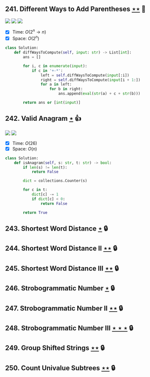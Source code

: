 ## 241. Different Ways to Add Parentheses [$\star\star$](https://leetcode.com/problems/different-ways-to-add-parentheses) :muscle:

![](https://img.shields.io/badge/-Divide%20and%20Conquer-005CAF.svg?style=flat-square) ![](https://img.shields.io/badge/-Memoization-113285.svg?style=flat-square) ![](https://img.shields.io/badge/-Recursion-0F2540.svg?style=flat-square)

- [x] Time: $O(2^n \to n)$
- [x] Space: $O(2^n)$

```python
class Solution:
    def diffWaysToCompute(self, input: str) -> List[int]:
        ans = []

        for i, c in enumerate(input):
            if c in '+-*':
                left = self.diffWaysToCompute(input[:i])
                right = self.diffWaysToCompute(input[i + 1:])
                for a in left:
                    for b in right:
                        ans.append(eval(str(a) + c + str(b)))

        return ans or [int(input)]
```

## 242. Valid Anagram [$\star$](https://leetcode.com/problems/valid-anagram) :thumbsup:

![](https://img.shields.io/badge/-Hash%20Table-7BA23F.svg?style=flat-square) ![](https://img.shields.io/badge/-Sort-0F2540.svg?style=flat-square)

- [x] Time: $O(26)$
- [x] Space: $O(n)$

```python
class Solution:
    def isAnagram(self, s: str, t: str) -> bool:
        if len(s) != len(t):
            return False

        dict = collections.Counter(s)

        for c in t:
            dict[c] -= 1
            if dict[c] < 0:
                return False

        return True
```

## 243. Shortest Word Distance [$\star$](https://leetcode.com/problems/shortest-word-distance) 🔒

## 244. Shortest Word Distance II [$\star\star$](https://leetcode.com/problems/shortest-word-distance-ii) 🔒

## 245. Shortest Word Distance III [$\star\star$](https://leetcode.com/problems/shortest-word-distance-iii) 🔒

## 246. Strobogrammatic Number [$\star$](https://leetcode.com/problems/strobogrammatic-number) 🔒

## 247. Strobogrammatic Number II [$\star\star$](https://leetcode.com/problems/strobogrammatic-number-ii) 🔒

## 248. Strobogrammatic Number III [$\star\star\star$](https://leetcode.com/problems/strobogrammatic-number-iii) 🔒

## 249. Group Shifted Strings [$\star\star$](https://leetcode.com/problems/group-shifted-strings) 🔒

## 250. Count Univalue Subtrees [$\star\star$](https://leetcode.com/problems/count-univalue-subtrees) 🔒
